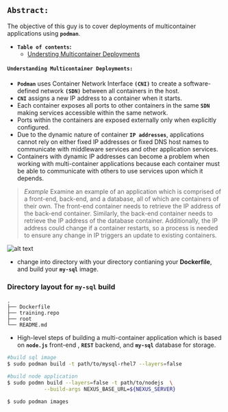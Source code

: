 ## **`Abstract: `**

The objective of this guy is to cover deployments of multicontainer applications using **`podman`**.

-  **`Table of contents`:**
	- [Understing Multicontainer Deployments](#understanding-multicontainer-deployments)

#### **`Understanding Multicontainer Deployments:`**
- **`Podman`** uses Container Network Interface **`(CNI)`** to create a software-defined network **`(SDN)`** between all containers in the host.
- **`CNI`** assigns a new IP address to a container when it starts.
- Each container exposes all ports to other containers in the same **`SDN`** making services accessible within the same network. 
- Ports within the containers are exposed externally only when explicitly configured.
- Due to the dynamic nature of container **`IP addresses`**, applications cannot rely on either fixed IP addresses or fixed DNS host names to communicate with middleware services and other application services. 
- Containers with dynamic IP addresses can become a problem when working with multi-container applications because each container must be able to communicate with others to use services upon which it depends.

> *Example*
Examine an example of an application which is comprised of a front-end, back-end, and a database, all of which are containers of their own. The front-end container needs to retrieve the IP address of the back-end container. Similarly, the back-end container needs to retrieve the IP address of the database container. Additionally, the IP address could change if a container restarts, so a process is needed to ensure any change in IP triggers an update to existing containers.

![alt text](https://github.com/pr3sh/podman/blob/openshift/multicontainer-consideration.jpg?raw=true)

- change into directory with your directory contianing your **Dockerfile**, and build your **`my-sql`** image.












### Directory layout for **`my-sql`** build
    .
    ├── Dockerfile                                                      
    ├── training.repo                    
    ├── root                    
    └── README.md

- High-level steps of building a multi-container application which is based on **`node.js`** front-end , **`REST`** backend, and **`my-sql`** database for storage.
```bash 
#build sql image
$ sudo podman build -t path/to/mysql-rhel7 --layers=false

#build node application
$ sudo podmn build --layers=false -t path/to/nodejs  \
			--build-args NEXUS_BASE_URL=${NEXUS_SERVER}

$ sudo podman images



```